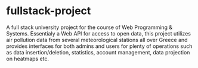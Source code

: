 # fullstack-project
A full stack university project for the course of Web Programming & Systems. Essentialy a Web API for access to open data, this project utilizes air pollution data from several meteorological stations all over Greece and provides interfaces for both admins and users for plenty of operations such as data insertion/deletion, statistics, account management, data projection on heatmaps etc.
